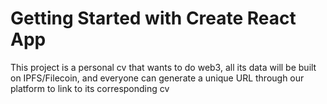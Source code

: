# Getting Started with Create React App

This project is a personal cv that wants to do web3, all its data will be built on IPFS/Filecoin, and everyone can generate a unique URL through our platform to link to its corresponding cv
